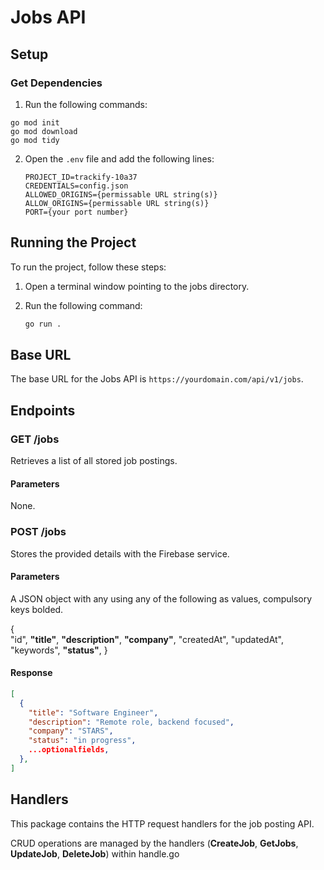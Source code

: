 # Jobs API

## Setup

### Get Dependencies

1. Run the following commands:

```
go mod init
go mod download
go mod tidy
```

2. Open the `.env` file and add the following lines:

   ```dotenv
   PROJECT_ID=trackify-10a37
   CREDENTIALS=config.json
   ALLOWED_ORIGINS={permissable URL string(s)}
   ALLOW_ORIGINS={permissable URL string(s)}
   PORT={your port number}
   ```

## Running the Project

To run the project, follow these steps:

1. Open a terminal window pointing to the jobs directory.

2. Run the following command:

   ```bash
   go run .
   ```

## Base URL

The base URL for the Jobs API is `https://yourdomain.com/api/v1/jobs`.

## Endpoints

### GET /jobs

Retrieves a list of all stored job postings.

#### Parameters

None.

### POST /jobs

Stores the provided details with the Firebase service.

#### Parameters

A JSON object with any using any of the following as values, compulsory keys bolded.

{  
 "id",
**"title"**,
**"description"**,
**"company"**,
"createdAt",
"updatedAt",
"keywords",
**"status"**,
}

#### Response

```json
[
  {
    "title": "Software Engineer",
    "description": "Remote role, backend focused",
    "company": "STARS",
    "status": "in progress",
    ...optionalfields,
  },
]
```

## Handlers

This package contains the HTTP request handlers for the job posting API.

CRUD operations are managed by the handlers (**CreateJob**, **GetJobs**, **UpdateJob**, **DeleteJob**) within handle.go
